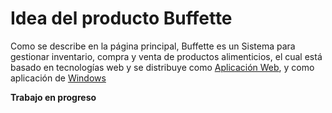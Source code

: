 # Idea del producto Buffette

Como se describe en la página principal, Buffette es un Sistema para gestionar inventario, compra y venta de productos alimenticios, el cual está basado en tecnologías web y se distribuye como [Aplicación Web](https://buffette.netlify.app), y como aplicación de [Windows](https://github.com/angelxehg/buffette-app/releases)

**Trabajo en progreso**

